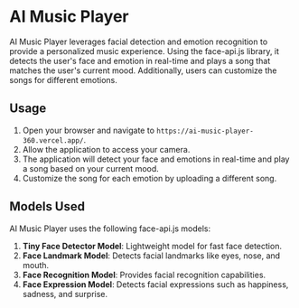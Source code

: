 # AI Music Player

AI Music Player leverages facial detection and emotion recognition to provide a personalized music experience. Using the face-api.js library, it detects the user's face and emotion in real-time and plays a song that matches the user's current mood. Additionally, users can customize the songs for different emotions.

## Usage

1. Open your browser and navigate to `https://ai-music-player-360.vercel.app/`.
2. Allow the application to access your camera.
3. The application will detect your face and emotions in real-time and play a song based on your current mood.
4. Customize the song for each emotion by uploading a different song.

## Models Used

AI Music Player uses the following face-api.js models:

1. **Tiny Face Detector Model**: Lightweight model for fast face detection.
2. **Face Landmark Model**: Detects facial landmarks like eyes, nose, and mouth.
3. **Face Recognition Model**: Provides facial recognition capabilities.
4. **Face Expression Model**: Detects facial expressions such as happiness, sadness, and surprise.
